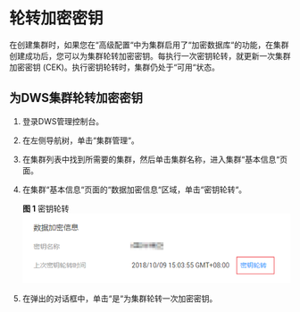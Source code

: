 # 轮转加密密钥<a name="dws_01_0116"></a>

在创建集群时，如果您在“高级配置“中为集群启用了“加密数据库“的功能，在集群创建成功后，您可以为集群轮转加密密钥。每执行一次密钥轮转，就更新一次集群加密密钥 \(CEK\)。执行密钥轮转时，集群仍处于“可用“状态。

## 为DWS集群轮转加密密钥<a name="section61191957152812"></a>

1.  登录DWS管理控制台。
2.  在左侧导航树，单击“集群管理“。
3.  在集群列表中找到所需要的集群，然后单击集群名称，进入集群“基本信息“页面。
4.  在集群“基本信息“页面的“数据加密信息“区域，单击“密钥轮转“。

    **图 1**  密钥轮转<a name="fig578110718357"></a>  
    ![](figures/密钥轮转.png "密钥轮转")

5.  在弹出的对话框中，单击“是“为集群轮转一次加密密钥。


